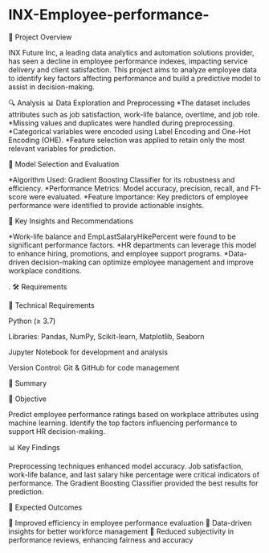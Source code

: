 # INX-Employee-performance-

📌 Project Overview


INX Future Inc, a leading data analytics and automation solutions provider, has seen a decline in employee performance indexes, impacting service delivery and client satisfaction. This project aims to analyze employee data to identify key factors affecting performance and build a predictive model to assist in decision-making.


🔍 Analysis
📊 Data Exploration and Preprocessing
*The dataset includes attributes such as job satisfaction, work-life balance, overtime, and job role.
*Missing values and duplicates were handled during preprocessing.
*Categorical variables were encoded using Label Encoding and One-Hot Encoding (OHE).
*Feature selection was applied to retain only the most relevant variables for prediction.


🤖 Model Selection and Evaluation


*Algorithm Used: Gradient Boosting Classifier for its robustness and efficiency.
*Performance Metrics: Model accuracy, precision, recall, and F1-score were evaluated.
*Feature Importance: Key predictors of employee performance were identified to provide actionable insights.


📌 Key Insights and Recommendations


*Work-life balance and EmpLastSalaryHikePercent were found to be significant performance factors.
*HR departments can leverage this model to enhance hiring, promotions, and employee support programs.
*Data-driven decision-making can optimize employee management and improve workplace conditions.

.
🛠 Requirements

🔹 Technical Requirements

Python (≥ 3.7)

Libraries: Pandas, NumPy, Scikit-learn, Matplotlib, Seaborn

Jupyter Notebook for development and analysis

Version Control: Git & GitHub for code management


📑 Summary


🎯 Objective


Predict employee performance ratings based on workplace attributes using machine learning.
Identify the top factors influencing performance to support HR decision-making.


📊 Key Findings


Preprocessing techniques enhanced model accuracy.
Job satisfaction, work-life balance, and last salary hike percentage were critical indicators of performance.
The Gradient Boosting Classifier provided the best results for prediction.

🚀 Expected Outcomes


📌 Improved efficiency in employee performance evaluation
📌 Data-driven insights for better workforce management
📌 Reduced subjectivity in performance reviews, enhancing fairness and accuracy
